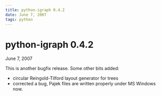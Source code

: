 ```yaml
---
title: python-igraph 0.4.2
date: June 7, 2007
tags: python
---
```


python-igraph 0.4.2
===================

June 7, 2007

This is another bugfix release. Some other bits added:

- circular Reingold-Tilford layout generator for trees
- corrected a bug, Pajek files are written properly under MS Windows now.

